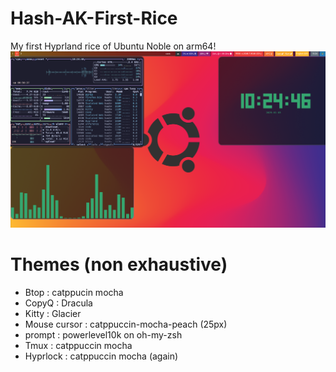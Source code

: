 # Hash-AK-First-Rice
My first Hyprland rice of Ubuntu Noble on arm64!
![Image of the ubuntu](https://github.com/Hash-AK/Hash-AK-First-Rice/blob/main/2025-01-03-102442_hyprshot.png)

# Themes (non exhaustive)
- Btop : catppucin mocha
- CopyQ : Dracula
- Kitty : Glacier
- Mouse cursor : catppuccin-mocha-peach (25px)
- prompt : powerlevel10k on oh-my-zsh
- Tmux : catppuccin mocha
- Hyprlock : catppuccin mocha (again)
